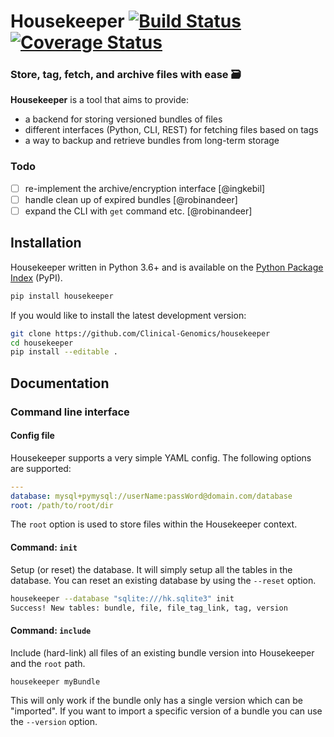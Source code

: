 # Housekeeper [![Build Status][travis-image]][travis-url] [![Coverage Status][coveralls-image]][coveralls-url]

### Store, tag, fetch, and archive files with ease 🗃

**Housekeeper** is a tool that aims to provide:

- a backend for storing versioned bundles of files
- different interfaces (Python, CLI, REST) for fetching files based on tags
- a way to backup and retrieve bundles from long-term storage

### Todo

- [ ] re-implement the archive/encryption interface [@ingkebil]
- [ ] handle clean up of expired bundles [@robinandeer]
- [ ] expand the CLI with `get` command etc. [@robinandeer]

## Installation

Housekeeper written in Python 3.6+ and is available on the [Python Package Index][pypi] (PyPI).

```bash
pip install housekeeper
```

If you would like to install the latest development version:

```bash
git clone https://github.com/Clinical-Genomics/housekeeper
cd housekeeper
pip install --editable .
```

## Documentation

### Command line interface

#### Config file

Housekeeper supports a very simple YAML config. The following options are supported:

```yaml
---
database: mysql+pymysql://userName:passWord@domain.com/database
root: /path/to/root/dir
```

The `root` option is used to store files within the Housekeeper context.

#### Command: `init`

Setup (or reset) the database. It will simply setup all the tables in the database. You can reset an existing database by using the `--reset` option.

```bash
housekeeper --database "sqlite:///hk.sqlite3" init
Success! New tables: bundle, file, file_tag_link, tag, version
```

#### Command: `include`

Include (hard-link) all files of an existing bundle version into Housekeeper and the `root` path.

```bash
housekeeper myBundle
```

This will only work if the bundle only has a single version which can be "imported". If you want to import a specific version of a bundle you can use the `--version` option.

[pypi]: https://pypi.python.org/pypi/trailblazer/

[travis-url]: https://travis-ci.org/Clinical-Genomics/housekeeper
[travis-image]: https://img.shields.io/travis/Clinical-Genomics/housekeeper.svg?style=flat-square
[coveralls-url]: https://coveralls.io/r/Clinical-Genomics/housekeeper
[coveralls-image]: https://img.shields.io/coveralls/Clinical-Genomics/housekeeper.svg?style=flat-square

